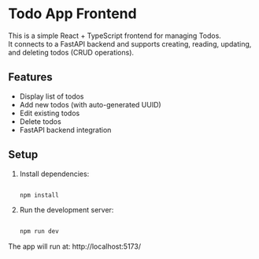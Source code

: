 # Todo App Frontend

This is a simple React + TypeScript frontend for managing Todos.  
It connects to a FastAPI backend and supports creating, reading, updating, and deleting todos (CRUD operations).

## Features

- Display list of todos
- Add new todos (with auto-generated UUID)
- Edit existing todos
- Delete todos
- FastAPI backend integration

## Setup

1. Install dependencies:

    ```bash

    npm install

    ```

2. Run the development server:


    ```bash

    npm run dev

    ```

The app will run at: http://localhost:5173/

